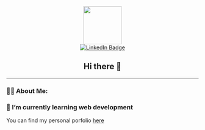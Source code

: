 <!-- Gif at the top-->

<div id="header" align="center">
  <img src="https://i.giphy.com/media/v1.Y2lkPTc5MGI3NjExNzY0cXFsY2wwdnF0c3dya3V4dGN0MGR2bnMxcXQ2ZTd3ZXNoOXRuZyZlcD12MV9pbnRlcm5hbF9naWZfYnlfaWQmY3Q9Zw/l0HlTy9x8FZo0XO1i/giphy.gif" width="100"/>
</div>

<!-- <div id="header" align="center">
  <img src="https://i.giphy.com/media/v1.Y2lkPTc5MGI3NjExc3I0Z3NiYmw1bW1oMmMwNTZ2amJybTg2b2hsM2twemhrdmIzOTh4eSZlcD12MV9pbnRlcm5hbF9naWZfYnlfaWQmY3Q9Zw/l49JKCSoloVTGjmWQ/giphy.gif" width="100"/>
</div> -->

<!-- Links -->
<div id="badges" align="center">
  <a href="https://www.linkedin.com/in/jacobstephenss">
    <img src="https://img.shields.io/badge/LinkedIn-blue?style=for-the-badge&logo=linkedin&logoColor=white" alt="LinkedIn Badge"/>
  </a>
<!--   <a href="your-youtube-URL">
    <img src="https://img.shields.io/badge/YouTube-red?style=for-the-badge&logo=youtube&logoColor=white" alt="Youtube Badge"/>
  </a>
  <a href="your-twitter-URL">
    <img src="https://img.shields.io/badge/Twitter-blue?style=for-the-badge&logo=twitter&logoColor=white" alt="Twitter Badge"/>
  </a> -->
</div>

<h2 align="center">Hi there 👋</h2>


--- 

### 👨‍💻 About Me:

<h3>🌱 I’m currently learning web development</h3>

You can find my personal porfolio [here](https://jstep21.github.io/portfolio/)

<!-- <img src="https://komarev.com/ghpvc/?username=jstep21&style=flat-square&color=blue" alt=""/> -->

<!--
**jstep21/jstep21** is a ✨ _special_ ✨ repository because its `README.md` (this file) appears on your GitHub profile.

Here are some ideas to get you started:

- 🔭 I’m currently working on ...
- 🌱 I’m currently learning ...
- 👯 I’m looking to collaborate on ...
- 🤔 I’m looking for help with ...
- 💬 Ask me about ...
- 📫 How to reach me: ...
- 😄 Pronouns: ...
- ⚡ Fun fact: ...
-->
